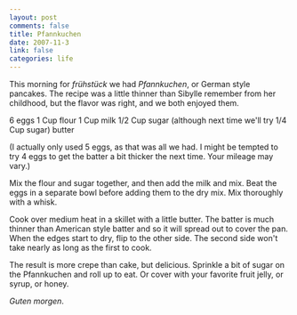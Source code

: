 ```yaml
--- 
layout: post
comments: false
title: Pfannkuchen
date: 2007-11-3
link: false
categories: life
---
```

This morning for <em>frühstück</em> we had <em>Pfannkuchen</em>, or German style pancakes.  The recipe was a little thinner than Sibylle remember from her childhood, but the flavor was right, and we both enjoyed them.

6 eggs
1 Cup flour
1 Cup milk
1/2 Cup sugar (although next time we'll try 1/4 Cup sugar)
butter

(I actually only used 5 eggs, as that was all we had.  I might be tempted to try 4 eggs to get the batter a bit thicker the next time.  Your mileage may vary.)

Mix the flour and sugar together, and then add the milk and mix.  Beat the eggs in a separate bowl before adding them to the dry mix.  Mix thoroughly with a whisk.

Cook over medium heat in a skillet with a little butter.  The batter is much thinner than American style batter and so it will spread out to cover the pan.  When the edges start to dry, flip to the other side.  The second side won't take nearly as long as the first to cook.

The result is more crepe than cake, but delicious.  Sprinkle a bit of sugar on the Pfannkuchen and roll up to eat.  Or cover with your favorite fruit jelly, or syrup, or honey.

<em>Guten morgen</em>.
